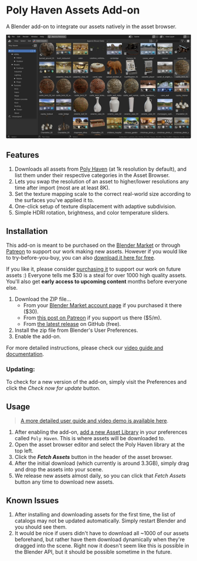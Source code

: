 # Poly Haven Assets Add-on

A Blender add-on to integrate our assets natively in the asset browser.

![Screenshot](/screenshot.jpg)

## Features

1. Downloads all assets from [Poly Haven](https://polyhaven.com/) (at 1k resolution by default), and list them under their respective categories in the Asset Browser.
2. Lets you swap the resolution of an asset to higher/lower resolutions any time after import (most are at least 8K).
3. Set the texture mapping scale to the correct real-world size according to the surfaces you've applied it to.
4. One-click setup of texture displacement with adaptive subdivision.
5. Simple HDRI rotation, brightness, and color temperature sliders.

## Installation

This add-on is meant to be purchased on the [Blender Market](https://blendermarket.com/products/poly-haven-asset-browser) or through [Patreon](https://www.patreon.com/posts/70974704) to support our work making new assets. However if you would like to try-before-you-buy, you can also [download it here for free](https://github.com/Poly-Haven/polyhavenassets/releases/latest/download/polyhavenassets_github.zip).

If you like it, please consider [purchasing it](https://blendermarket.com/products/poly-haven-asset-browser) to support our work on future assets :) Everyone tells me $30 is a steal for over 1000 high quality assets. You'll also get **early access to upcoming content** months before everyone else.

1. Download the ZIP file...
    * From your [Blender Market account page](https://blendermarket.com/account/orders) if you purchased it there ($30).
    * From [this post on Patreon](https://www.patreon.com/posts/blender-asset-70974704) if you support us there ($5/m).
    * From [the latest release](https://github.com/Poly-Haven/polyhavenassets/releases/latest/download/polyhavenassets_github.zip) on GitHub (free).
2. Install the zip file from Blender's User Preferences.
3. Enable the add-on.

For more detailed instructions, please check our [video guide and documentation](https://docs.polyhaven.com/en/guides/blender-addon).

### Updating:

To check for a new version of the add-on, simply visit the Preferences and click the *Check now for update* button.

## Usage

> [A more detailed user guide and video demo is available here](https://docs.polyhaven.com/en/guides/blender-addon).

1. After enabling the add-on, [add a new Asset Library](https://file.coffee/u/sPrJY2-9578l2WjmmOA3n.png) in your preferences called `Poly Haven`. This is where assets will be downloaded to.
2. Open the asset browser editor and select the Poly Haven library at the top left.
3. Click the ***Fetch Assets*** button in the header of the asset browser.
4. After the initial download (which currently is around 3.3GB), simply drag and drop the assets into your scene.
5. We release new assets almost daily, so you can click that *Fetch Assets* button any time to download new assets.

## Known Issues

1. After installing and downloading assets for the first time, the list of catalogs may not be updated automatically. Simply restart Blender and you should see them.
2. It would be nice if users didn't have to download all ~1000 of our assets beforehand, but rather have them download dynamically when they're dragged into the scene. Right now it doesn't seem like this is possible in the Blender API, but it should be possible sometime in the future.
